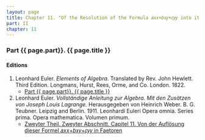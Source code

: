 ```yaml
---
layout: page
title: Chapter 11. "Of the Resolution of the Formula 𝑎𝑥𝑥+𝑏𝑥𝑦+𝑐𝑦𝑦 into its Factors."
part: II
chapter: 11
---
```


### Part {{ page.part}}. {{ page.title }}




#### Editions

1. Leonhard Euler. *Elements of Algebra*. Translated by Rev. John Hewlett. Third Edition. Longmans, Hurst, Rees, Orme, and Co. London. 1822.
    - [Part {{ page.part}}. {{ page.title }}](/assets/euler/en/pt-II-11.pdf)
2. Leonhard Euler. *Vollständige Anleitung zur Algebra. Mit den Zusätzen von Joseph Louis Lagrange.* Herausgegeben von Heinrich Weber. B. G. Teubner. Leipzig and Berlin. 1911. Leonhardi Euleri Opera omnia. Series prima. Opera mathematica. Volumen primum.
    - [Zweyter Theil. Zweyter Abschnitt. Capitel 11. Von der Auflösung dieser Formel 𝑎𝑥𝑥+𝑏𝑥𝑦+𝑐𝑦𝑦 in Faetoren](/assets/euler/de/II-II-11.pdf)
